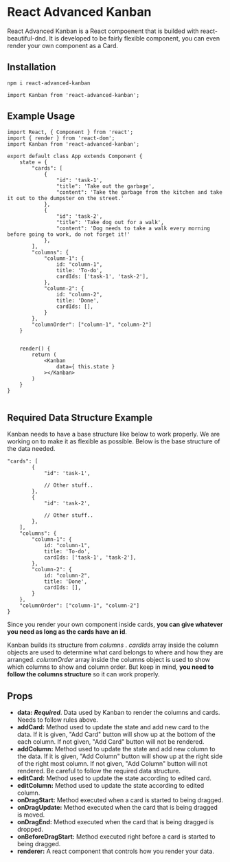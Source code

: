 # React Advanced Kanban

React Advanced Kanban is a React compoenent that is builded with react-beautiful-dnd. It is developed to be fairly flexible component, you can even render your own component as a Card.

## Installation
```
npm i react-advanced-kanban
```
```
import Kanban from 'react-advanced-kanban';
```

## Example Usage
```
import React, { Component } from 'react';
import { render } from 'react-dom';
import Kanban from 'react-advanced-kanban';

export default class App extends Component {
    state = {
        "cards": [
            {
                "id": 'task-1', 
                "title": 'Take out the garbage',
                "content": 'Take the garbage from the kitchen and take it out to the dumpster on the street.'
            },
            {
                "id": 'task-2',
                "title": 'Take dog out for a walk',
                "content": 'Dog needs to take a walk every morning before going to work, do not forget it!'
            },
        ],
        "columns": {
            "column-1": {
                id: "column-1",
                title: 'To-do',
                cardIds: ['task-1', 'task-2'],
            },
            "column-2": {
                id: "column-2",
                title: 'Done',
                cardIds: [],
            }
        },
        "columnOrder": ["column-1", "column-2"]
    }


    render() {
        return (
            <Kanban 
                data={ this.state } 
            ></Kanban>
        )
    }
}


```

## Required Data Structure Example
Kanban needs to have a base structure like below to work properly. We are working on to make it as flexible as possible. Below is the base structure of the data needed.

```
"cards": [
        {
            "id": 'task-1',

            // Other stuff..
        },
        {
            "id": 'task-2',

            // Other stuff..
        },
    ],
    "columns": {
        "column-1": {
            id: "column-1",
            title: 'To-do',
            cardIds: ['task-1', 'task-2'],
        },
        "column-2": {
            id: "column-2",
            title: 'Done',
            cardIds: [],
        }
    },
    "columnOrder": ["column-1", "column-2"]
}
```

Since you render your own component inside cards, **you can give whatever you need as long as the cards have an id**. 

Kanban builds its structure from _columns_ . _cardIds_ array inside the column objects are used to determine what card belongs to where and how they are arranged.
_columnOrder_ array inside the columns object is used to show which columns to show and column order.
But keep in mind, **you need to follow the columns structure** so it can work properly.

## Props

- **data:**  **_Required_**. Data used by Kanban to render the columns and cards. Needs to follow rules above.
- **addCard:** Method used to update the state and add new card to the data. If it is given, "Add Card" button will show up at the bottom of the each column. If not given, "Add Card" button will not be rendered.
- **addColumn:** Method used to update the state and add new column to the data. If it is given, "Add Column" button will show up at the right side of the right most column. If not given, "Add Column" button will not rendered. Be careful to follow the required data structure.
- **editCard:** Method used to update the state according to edited card.
- **editColumn:** Method used to update the state according to edited column.
- **onDragStart:** Method executed when a card is started to being dragged.
- **onDragUpdate:** Method executed when the card that is being dragged is moved.
- **onDragEnd:** Method executed when the card that is being dragged is dropped.
- **onBeforeDragStart:** Method executed right before a card is started to being dragged.
- **renderer:** A react component that controls how you render your data. 

